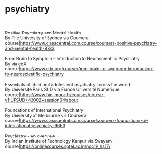 # psychiatry<br><br>

Positive Psychiatry and Mental Health<br>By The University of Sydney via Coursera<br>course|https://www.classcentral.com/course/coursera-positive-psychiatry-and-mental-health-8783<br><br>
From Brain to Symptom – Introduction to Neuroscientific Psychiatry<br>By  via edX<br>course|https://www.edx.org/course/from-brain-to-symptom-introduction-to-neuroscientific-psychiatry<br><br>
Essentials of child and adolescent psychiatry across the world<br>By Université Paris SUD via France Université Numerique<br>course|https://www.fun-mooc.fr/courses/course-v1:UPSUD+42002+session04/about<br><br>
Foundations of International Psychiatry<br>By University of Melbourne via Coursera<br>course|https://www.classcentral.com/course/coursera-foundations-of-international-psychiatry-9663<br><br>
Psychiatry - An overview<br>By Indian Institute of Technology Kanpur via Swayam<br>course|https://onlinecourses.nptel.ac.in/noc19_hs17/<br><br>
